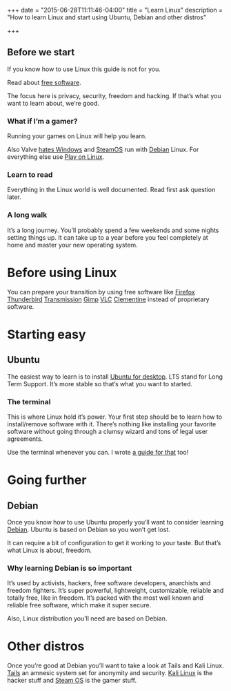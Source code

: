+++
date = "2015-06-28T11:11:46-04:00"
title = "Learn Linux"
description = "How to learn Linux and start using Ubuntu, Debian and other distros"

+++

## Before we start

If you know how to use Linux this guide is not for you.

Read about [free software](/what-is-free-software/).

The focus here is privacy, security, freedom and hacking. If that’s what you want to learn about, we’re good.

### What if I’m a gamer?

Running your games on Linux will help you learn.

Also Valve [hates Windows](http://www.forbes.com/sites/erikkain/2012/07/26/windows-8-is-a-catastrophe-according-to-gabe-newell-valve-hedging-with-steam-on-linux/) and [SteamOS](https://en.wikipedia.org/wiki/SteamOS) run with [Debian](http://www.debian.org) Linux. For everything else use [Play on Linux](https://www.playonlinux.com/en/).

### Learn to read

Everything in the Linux world is well documented. Read first ask question later.

### A long walk

It’s a long journey. You’ll probably spend a few weekends and some nights setting things up. It can take up to a year before you feel completely at home and master your new operating system.

# Before using Linux

You can prepare your transition by using free software like [Firefox](https://www.mozilla.org/en-US/firefox/new/) [Thunderbird](https://www.mozilla.org/en-US/thunderbird/) [Transmission](http://www.transmissionbt.com/) [Gimp](http://www.gimp.org/) [VLC](https://www.videolan.org/vlc/) [Clementine](https://www.clementine-player.org/) instead of proprietary software.

# Starting easy

## Ubuntu

The easiest way to learn is to install [Ubuntu for desktop](http://www.ubuntu.com/download/desktop). LTS stand for Long Term Support. It’s more stable so that’s what you want to started.

### The terminal

This is where Linux hold it’s power. Your first step should be to learn how to install/remove software with it. There’s nothing like installing your favorite software without going through a clumsy wizard and tons of legal user agreements.

Use the terminal whenever you can. I wrote [a guide for that](/learn-linux-terminal/) too!

# Going further

## Debian

Once you know how to use Ubuntu properly you’ll want to consider learning [Debian](http://www.debian.org). Ubuntu is based on Debian so you won’t get lost.

It can require a bit of configuration to get it working to your taste. But that’s what Linux is about, freedom.

### Why learning Debian is so important

It’s used by activists, hackers, free software developers, anarchists and freedom fighters. It’s super powerful, lightweight, customizable, reliable and totally free, like in freedom. It’s packed with the most well known and reliable free software, which make it super secure.

Also, Linux distribution you’ll need are based on Debian.

# Other distros

Once you’re good at Debian you’ll want to take a look at Tails and Kali Linux. [Tails](https://tails.boum.org/) an amnesic system set for anonymity and security. [Kali Linux](https://en.wikipedia.org/wiki/Kali_Linux) is the hacker stuff and [Steam OS](http://store.steampowered.com/steamos) is the gamer stuff.
